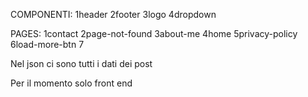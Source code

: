 COMPONENTI:
1header
2footer
3logo
4dropdown



PAGES:
1contact
2page-not-found
3about-me
4home
5privacy-policy
6load-more-btn
7


Nel json ci sono tutti i dati dei post


Per il momento solo front end
